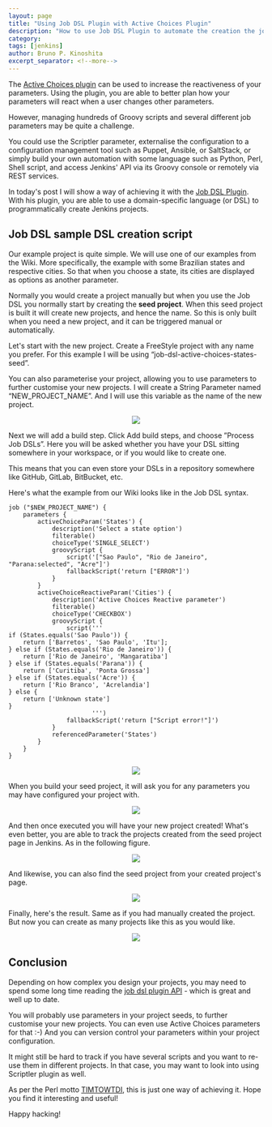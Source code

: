 ```yaml
---
layout: page
title: "Using Job DSL Plugin with Active Choices Plugin"
description: "How to use Job DSL Plugin to automate the creation the jobs with Active Choices parameters"
category:
tags: [jenkins]
author: Bruno P. Kinoshita
excerpt_separator: <!--more-->
---
```


The [Active Choices plugin](https://wiki.jenkins.io/display/JENKINS/Active+Choices+Plugin) can be
used to increase the reactiveness of your parameters. Using the plugin, you are able to better plan
how your parameters will react when a user changes other parameters.

However, managing hundreds of Groovy scripts and several different job parameters may be quite a challenge.

You could use the Scriptler parameter, externalise the configuration to a configuration management
tool such as Puppet, Ansible, or SaltStack, or simply build your own automation with some language
such as Python, Perl, Shell script, and access Jenkins' API via its Groovy console or remotely
via REST services.

In today's post I will show a way of achieving it with the [Job DSL Plugin](https://wiki.jenkins.io/display/JENKINS/Job+DSL+Plugin). With his plugin, you are able to use a domain-specific language (or DSL) to
programmatically create Jenkins projects.

<!--more-->

## Job DSL sample DSL creation script

Our example project is quite simple. We will use one of our examples from the Wiki. More specifically, the
example with some Brazilian states and respective cities. So that when you choose a state, its cities are displayed
as options as another parameter.

Normally you would create a project manually but when you use the Job DSL you normally start by creating
the **seed project**. When this seed project is built it will create new projects, and hence the name.
So this is only built when you need a new project, and it can be triggered manual or automatically.

Let's start with the new project. Create a FreeStyle project with any name you prefer.
For this example I will be using &ldquo;job-dsl-active-choices-states-seed&rdquo;.

You can also parameterise your project, allowing you to use parameters to further customise your
new projects. I will create a String Parameter named &ldquo;NEW_PROJECT_NAME&rdquo;. And I will use
this variable as the name of the new project.

<center><img src='{{ site.url }}/assets/posts/2018-01-29-using-job-dsl-plugin-with-active-choices-plugin/sc01.png' /></center>

Next we will add a build step. Click Add build steps, and choose &rdquo;Process Job DSLs&rdquo;. Here you
will be asked whether you have your DSL sitting somewhere in your workspace, or if you would like to create
one.

This means that you can even store your DSLs in a repository somewhere like GitHub, GitLab, BitBucket, etc.

Here's what the example from our Wiki looks like in the Job DSL syntax.

```
job ("$NEW_PROJECT_NAME") {
    parameters {
        activeChoiceParam('States') {
            description('Select a state option')
            filterable()
            choiceType('SINGLE_SELECT')
            groovyScript {
                script('["Sao Paulo", "Rio de Janeiro", "Parana:selected", "Acre"]')
                fallbackScript('return ["ERROR"]')
            }
        }
        activeChoiceReactiveParam('Cities') {
            description('Active Choices Reactive parameter')
            filterable()
            choiceType('CHECKBOX')
            groovyScript {
                script('''
if (States.equals('Sao Paulo')) {
	return ['Barretos', 'Sao Paulo', 'Itu'];
} else if (States.equals('Rio de Janeiro')) {
	return ['Rio de Janeiro', 'Mangaratiba']
} else if (States.equals('Parana')) {
	return ['Curitiba', 'Ponta Grossa']
} else if (States.equals('Acre')) {
	return ['Rio Branco', 'Acrelandia']
} else {
	return ['Unknown state']
}
                       ''')
                fallbackScript('return ["Script error!"]')
            }
            referencedParameter('States')
        }
    }
}
```

<center><img src='{{ site.url }}/assets/posts/2018-01-29-using-job-dsl-plugin-with-active-choices-plugin/sc02.png' /></center>

When you build your seed project, it will ask you for any parameters you may have configured your project
with.

<center><img src='{{ site.url }}/assets/posts/2018-01-29-using-job-dsl-plugin-with-active-choices-plugin/sc03.png' /></center>

And then once executed you will have your new project created! What's even better, you are able to track the
projects created from the seed project page in Jenkins. As in the following figure.

<center><img src='{{ site.url }}/assets/posts/2018-01-29-using-job-dsl-plugin-with-active-choices-plugin/sc04.png' /></center>

And likewise, you can also find the seed project from your created project's page.

<center><img src='{{ site.url }}/assets/posts/2018-01-29-using-job-dsl-plugin-with-active-choices-plugin/sc05.png' /></center>

Finally, here's the result. Same as if you had manually created the project. But now you can create as many
projects like this as you would like.

<center><img src='{{ site.url }}/assets/posts/2018-01-29-using-job-dsl-plugin-with-active-choices-plugin/sc06.png' /></center>

## Conclusion

Depending on how complex you design your projects, you may need to spend some long time
reading the [job dsl plugin API](https://jenkinsci.github.io/job-dsl-plugin/) - which is great and
well up to date.

You will probably use parameters in your project seeds, to further customise your new projects. You
can even use Active Choices parameters for that :-) And you can version control your parameters
within your project configuration.

It might still be hard to track if you have several scripts and you want to re-use them in
different projects. In that case, you may want to look into using Scriptler plugin as well.

As per the Perl motto [TIMTOWTDI](https://en.wikipedia.org/wiki/There%27s_more_than_one_way_to_do_it),
this is just one way of achieving it. Hope you find it interesting and useful!

Happy hacking!

